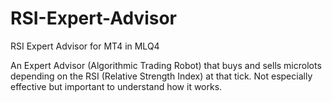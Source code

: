 # RSI-Expert-Advisor
RSI Expert Advisor for MT4 in MLQ4

An Expert Advisor (Algorithmic Trading Robot) that buys and sells microlots depending on the RSI (Relative Strength Index) at that tick. Not especially effective but important to understand how it works.
